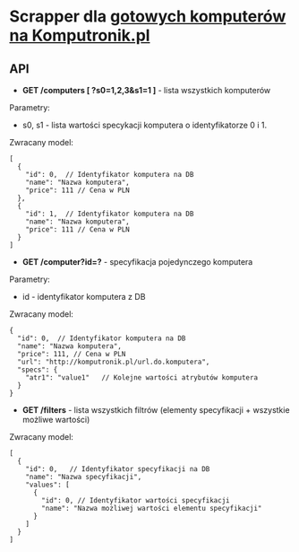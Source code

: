 # Scrapper dla [gotowych komputerów na Komputronik.pl](https://www.komputronik.pl/category/5801/komputery-pc.html)

## API
- **GET /computers [ ?s0=1,2,3&s1=1 ]** - lista wszystkich komputerów

Parametry:
- s0, s1 - lista wartości specykacji komputera o identyfikatorze 0 i 1. 

Zwracany model:
```json5
[
  {
    "id": 0,  // Identyfikator komputera na DB
    "name": "Nazwa komputera",
    "price": 111 // Cena w PLN
  },
  {
    "id": 1,  // Identyfikator komputera na DB
    "name": "Nazwa komputera",
    "price": 111 // Cena w PLN
  }
]
```

- **GET /computer?id=?** - specyfikacja pojedynczego komputera

Parametry:
- id - identyfikator komputera z DB

Zwracany model:
```json5
{
  "id": 0,  // Identyfikator komputera na DB
  "name": "Nazwa komputera",
  "price": 111, // Cena w PLN
  "url": "http://komputronik.pl/url.do.komputera",
  "specs": {
    "atr1": "value1"   // Kolejne wartości atrybutów komputera
  }
}
```

- **GET /filters** - lista wszystkich filtrów (elementy specyfikacji + wszystkie możliwe wartości)

Zwracany model:
```json5
[
  {
    "id": 0,   // Identyfikator specyfikacji na DB
    "name": "Nazwa specyfikacji",
    "values": [
      {
        "id": 0, // Identyfikator wartości specyfikacji
        "name": "Nazwa możliwej wartości elementu specyfikacji"
      }
    ] 
  }
]
```